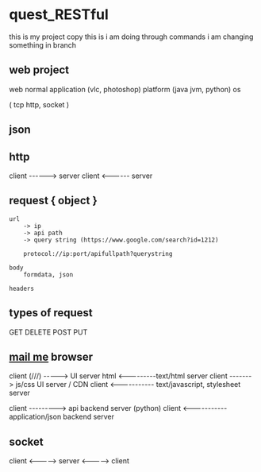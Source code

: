 # quest_RESTful
this is my project copy
this is i am doing through commands
i am changing something in branch

web project
-----------
web normal application (vlc, photoshop)
platform (java jvm, python)
os

(
    tcp
    http,
    socket
)

json
-----

http
-----
client ------> server
client <------ server

request { object }
------------------
    url
        -> ip
        -> api path
        -> query string (https://www.google.com/search?id=1212)

        protocol://ip:port/apifullpath?querystring

    body
        formdata, json

    headers

types of request
----------------
GET 
DELETE 
POST 
PUT 


<a href="mailto:ranjit@google.com">mail me</a>
browser
-------
client (///) -----> UI server
html <---------text/html server
client -------> js/css UI server / CDN
client <----------- text/javascript, stylesheet server

client ---------> api backend server (python)
client <-----------application/json backend server

socket
------
client <-----> server <-----> client